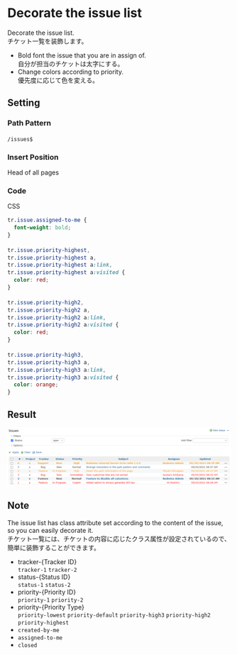 # Decorate the issue list

Decorate the issue list.  
チケット一覧を装飾します。

* Bold font the issue that you are in assign of.  
自分が担当のチケットは太字にする。
* Change colors according to priority.  
優先度に応じて色を変える。

## Setting

### Path Pattern

`/issues$`

### Insert Position

Head of all pages
<!-- 
Head of all pages
Bottom of issue form
Bottom of issue detail
Bottom of all pages
-->

### Code

CSS
<!--
JavaScript
CSS
HTML
-->

```css
tr.issue.assigned-to-me {
  font-weight: bold;
}

tr.issue.priority-highest,
tr.issue.priority-highest a,
tr.issue.priority-highest a:link,
tr.issue.priority-highest a:visited {
  color: red;
}

tr.issue.priority-high2,
tr.issue.priority-high2 a,
tr.issue.priority-high2 a:link,
tr.issue.priority-high2 a:visited {
  color: red;
}

tr.issue.priority-high3,
tr.issue.priority-high3 a,
tr.issue.priority-high3 a:link,
tr.issue.priority-high3 a:visited {
  color: orange;
}
```

## Result

![result](./result.png)

## Note

The issue list has class attribute set according to the content of the issue, so you can easily decorate it.  
チケット一覧には、チケットの内容に応じたクラス属性が設定されているので、簡単に装飾することができます。

* tracker-{Tracker ID}  
`tracker-1` `tracker-2`
* status-{Status ID}  
`status-1` `status-2`
* priority-{Priority ID}  
`priority-1` `priority-2`
* priority-{Priority Type}  
`priority-lowest` `priority-default` `priority-high3` `priority-high2` `priority-highest`
* `created-by-me` 
* `assigned-to-me` 
* `closed` 
